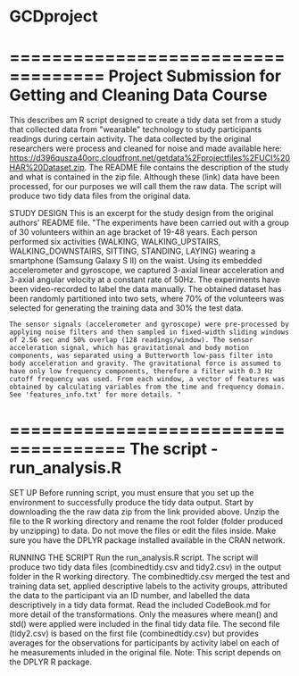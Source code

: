 # GCDproject

===================================
Project Submission for Getting and Cleaning Data Course
===================================

This describes am R script designed to create a tidy data set from a study that collected data from "wearable" technology to study participants readings during certain activity. The data collected by the original researchers were process and cleaned for noise and made available here: https://d396qusza40orc.cloudfront.net/getdata%2Fprojectfiles%2FUCI%20HAR%20Dataset.zip. The README file contains the description of the study and what is contained in the zip file. Although these (link) data have been processed, for our purposes we will call them the raw data. The script will produce two tidy data files from the original data.

STUDY DESIGN
This is an excerpt for the study design from the original authors' README file. 
	"The experiments have been carried out with a group of 30 volunteers within an age bracket of 19-48 years. Each person performed six activities (WALKING, WALKING_UPSTAIRS, WALKING_DOWNSTAIRS, SITTING, STANDING, LAYING) wearing a smartphone (Samsung Galaxy S II) on the waist. Using its embedded accelerometer and gyroscope, we captured 3-axial linear acceleration and 3-axial angular velocity at a constant rate of 50Hz. The experiments have been video-recorded to label the data manually. The obtained dataset has been randomly partitioned into two sets, where 70% of the volunteers was selected for generating the training data and 30% the test data. 

	The sensor signals (accelerometer and gyroscope) were pre-processed by applying noise filters and then sampled in fixed-width sliding windows of 2.56 sec and 50% overlap (128 readings/window). The sensor acceleration signal, which has gravitational and body motion components, was separated using a Butterworth low-pass filter into body acceleration and gravity. The gravitational force is assumed to have only low frequency components, therefore a filter with 0.3 Hz cutoff frequency was used. From each window, a vector of features was obtained by calculating variables from the time and frequency domain. See 'features_info.txt' for more details. "
	
=====================================
The script - run_analysis.R	
=====================================
SET UP
Before running script, you must ensure that you set up the environment to successfully produce the tidy data output. Start by downloading the the raw data zip from the link provided above. Unzip the file to the R working directory and rename the root folder (folder produced by unzipping) to data. Do not move the files or edit the files inside. Make sure you have the DPLYR package installed available in the CRAN network.

RUNNING THE SCRIPT
Run the run_analysis.R script. The script will produce two tidy data files (combinedtidy.csv and tidy2.csv) in the output folder in the R working directory. The combinedtidy.csv merged the test and training data set, applied descriptive labels to the activity groups, attributed the data to the participant via an ID number, and labelled the data descriptively in a tidy data format. Read the included CodeBook.md for more detail of the transformations. Only the measures where mean() and std() were applied were included in the final tidy data file. The second file (tidy2.csv) is based on the first file (combinedtidy.csv) but provides averages for the observations for participants by activity label on each of he measurements inluded in the original file. Note: This script depends on the DPLYR R package.

